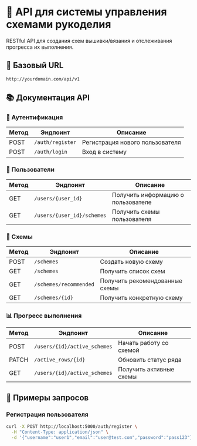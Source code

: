 # 🧵 API для системы управления схемами рукоделия

RESTful API для создания схем вышивки/вязания и отслеживания прогресса их выполнения.

## 🔗 Базовый URL
`http://yourdomain.com/api/v1`

## 📚 Документация API

### 🔐 Аутентификация
| Метод | Эндпоинт        | Описание               |
|-------|-----------------|------------------------|
| POST  | `/auth/register` | Регистрация нового пользователя |
| POST  | `/auth/login`    | Вход в систему |

### 👤 Пользователи
| Метод | Эндпоинт            | Описание                     |
|-------|---------------------|------------------------------|
| GET   | `/users/{user_id}`   | Получить информацию о пользователе |
| GET   | `/users/{user_id}/schemes` | Получить схемы пользователя |

### 🧶 Схемы
| Метод | Эндпоинт          | Описание                     |
|-------|-------------------|------------------------------|
| POST  | `/schemes`        | Создать новую схему          |
| GET   | `/schemes`        | Получить список схем         |
| GET   | `/schemes/recommended` | Получить рекомендованные схемы |
| GET   | `/schemes/{id}`   | Получить конкретную схему    |

### 📊 Прогресс выполнения
| Метод | Эндпоинт                     | Описание                     |
|-------|------------------------------|------------------------------|
| POST  | `/users/{id}/active_schemes` | Начать работу со схемой      |
| PATCH | `/active_rows/{id}`          | Обновить статус ряда         |
| GET   | `/users/{id}/active_schemes` | Получить активные схемы      |

## 🚀 Примеры запросов

### Регистрация пользователя
```bash
curl -X POST http://localhost:5000/auth/register \
  -H "Content-Type: application/json" \
  -d '{"username":"user1","email":"user@test.com","password":"pass123"}'
